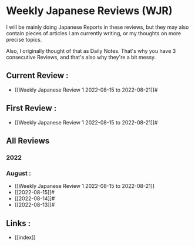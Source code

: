 # Weekly Japanese Reviews (WJR)

I will be mainly doing Japanese Reports in these reviews, but they may also contain pieces of articles I am currently writing, or my thoughts on more precise topics. 

Also, I originally thought of that as Daily Notes. That's why you have 3 consecutive Reviews, and that's also why they're a bit messy.



## Current Review :
- [[Weekly Japanese Review 1 2022-08-15 to 2022-08-21]]#

## First Review :
- [[Weekly Japanese Review 1 2022-08-15 to 2022-08-21]]#

## All Reviews
### 2022
### August :
- [[Weekly Japanese Review 1 2022-08-15 to 2022-08-21]]
- [[2022-08-15]]#
- [[2022-08-14]]#
- [[2022-08-13]]#

## Links :
- [[index]]